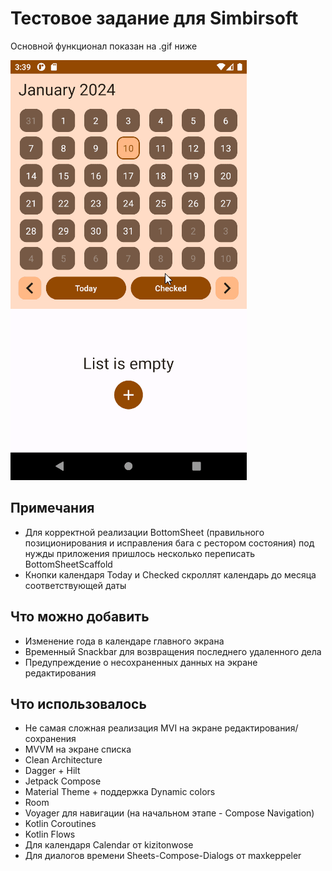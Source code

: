 # Тестовое задание для Simbirsoft
Основной функционал показан на .gif ниже

![Example of using](/images/preview.gif)

## Примечания
* Для корректной реализации BottomSheet (правильного позиционирования и исправления бага с рестором состояния) под нужды приложения пришлось несколько переписать BottomSheetScaffold
* Кнопки календаря Today и Checked скроллят календарь до месяца соответствующей даты
## Что можно добавить
* Изменение года в календаре главного экрана
* Временный Snackbar для возвращения последнего удаленного дела
* Предупреждение о несохраненных данных на экране редактирования
## Что использовалось
* Не самая сложная реализация MVI на экране редактирования/сохранения
* MVVM на экране списка
* Clean Architecture
* Dagger + Hilt
* Jetpack Compose
* Material Theme + поддержка Dynamic colors
* Room
* Voyager для навигации (на начальном этапе - Compose Navigation)
* Kotlin Coroutines
* Kotlin Flows
* Для календаря Calendar от kizitonwose
* Для диалогов времени Sheets-Compose-Dialogs от maxkeppeler

